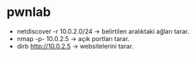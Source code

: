 # pwnlab
- netdiscover -r 10.0.2.0/24 -> belirtilen aralıktaki ağları tarar.
- nmap -p- 10.0.2.5 -> açık portları tarar.
- dirb http://10.0.2.5 -> websitelerini tarar.
